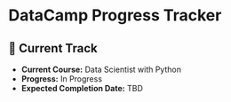 # DataCamp Progress Tracker

## 🏃 Current Track
- **Current Course:** Data Scientist with Python
- **Progress:** In Progress
- **Expected Completion Date:** TBD
